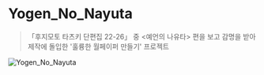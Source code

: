 # Yogen_No_Nayuta
> 「후지모토 타츠키 단편집 22-26」 중 <예언의 나유타> 편을 보고 감명을 받아 제작에 돌입한 '훌륭한 월페이퍼 만들기' 프로젝트

![Yogen_No_Nayuta](https://user-images.githubusercontent.com/64591335/202502044-99ea1c08-1494-4a4b-a3f0-1b6118f4c6b3.gif)
